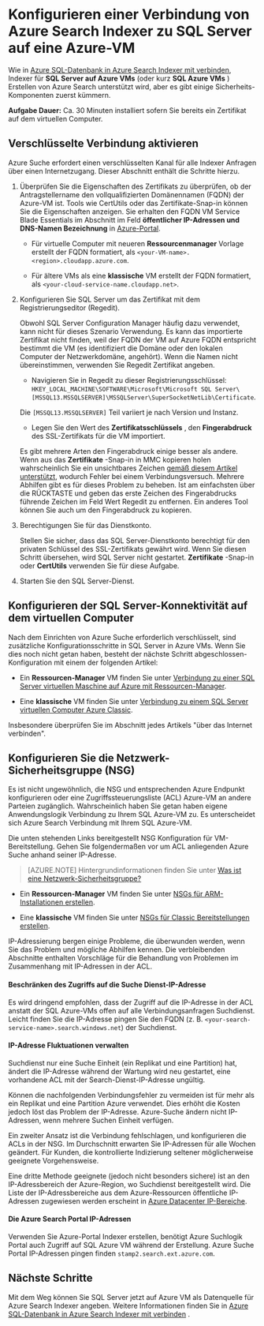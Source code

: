 <properties 
    pageTitle="Konfigurieren einer Verbindung von Azure Search Indexer zu SQL Server auf einem virtuellen Computer Azure | Microsoft Azure | Indexer" 
    description="Aktivieren Sie verschlüsselte Verbindung und konfigurieren Sie den Firewall Verbindungen zu SQL Server auf eine Azure Virtual Machine (VM) über einen Indexer Azure suchen." 
    services="search" 
    documentationCenter="" 
    authors="jack4it" 
    manager="pablocas" 
    editor=""/>

<tags 
    ms.service="search" 
    ms.devlang="rest-api" 
    ms.workload="search" 
    ms.topic="article" 
    ms.tgt_pltfrm="na" 
    ms.date="09/26/2016" 
    ms.author="jackma"/>

# <a name="configure-a-connection-from-an-azure-search-indexer-to-sql-server-on-an-azure-vm"></a>Konfigurieren einer Verbindung von Azure Search Indexer zu SQL Server auf eine Azure-VM

Wie in [Azure SQL-Datenbank in Azure Search Indexer mit verbinden](search-howto-connecting-azure-sql-database-to-azure-search-using-indexers-2015-02-28.md#frequently-asked-questions), Indexer für **SQL Server auf Azure VMs** (oder kurz **SQL Azure VMs** ) Erstellen von Azure Search unterstützt wird, aber es gibt einige Sicherheits-Komponenten zuerst kümmern. 

**Aufgabe Dauer:** Ca. 30 Minuten installiert sofern Sie bereits ein Zertifikat auf dem virtuellen Computer.

## <a name="enable-encrypted-connections"></a>Verschlüsselte Verbindung aktivieren

Azure Suche erfordert einen verschlüsselten Kanal für alle Indexer Anfragen über einen Internetzugang. Dieser Abschnitt enthält die Schritte hierzu.

1. Überprüfen Sie die Eigenschaften des Zertifikats zu überprüfen, ob der Antragstellername den vollqualifizierten Domänennamen (FQDN) der Azure-VM ist. Tools wie CertUtils oder das Zertifikate-Snap-in können Sie die Eigenschaften anzeigen. Sie erhalten den FQDN VM Service Blade Essentials im Abschnitt im Feld **öffentlicher IP-Adressen und DNS-Namen Bezeichnung** in [Azure-Portal](https://portal.azure.com/).

    - Für virtuelle Computer mit neueren **Ressourcenmanager** Vorlage erstellt der FQDN formatiert, als `<your-VM-name>.<region>.cloudapp.azure.com`. 

    - Für ältere VMs als eine **klassische** VM erstellt der FQDN formatiert, als `<your-cloud-service-name.cloudapp.net>`. 

2. Konfigurieren Sie SQL Server um das Zertifikat mit dem Registrierungseditor (Regedit). 

    Obwohl SQL Server Configuration Manager häufig dazu verwendet, kann nicht für dieses Szenario Verwendung. Es kann das importierte Zertifikat nicht finden, weil der FQDN der VM auf Azure FQDN entspricht bestimmt die VM (es identifiziert die Domäne oder den lokalen Computer der Netzwerkdomäne, angehört). Wenn die Namen nicht übereinstimmen, verwenden Sie Regedit Zertifikat angeben.

    - Navigieren Sie in Regedit zu dieser Registrierungsschlüssel: `HKEY_LOCAL_MACHINE\SOFTWARE\Microsoft\Microsoft SQL Server\[MSSQL13.MSSQLSERVER]\MSSQLServer\SuperSocketNetLib\Certificate`.
     
    Die `[MSSQL13.MSSQLSERVER]` Teil variiert je nach Version und Instanz. 

    - Legen Sie den Wert des **Zertifikatsschlüssels** , den **Fingerabdruck** des SSL-Zertifikats für die VM importiert.

    Es gibt mehrere Arten den Fingerabdruck einige besser als andere. Wenn aus das **Zertifikate** -Snap-in in MMC kopieren holen wahrscheinlich Sie ein unsichtbares Zeichen [gemäß diesem Artikel unterstützt](https://support.microsoft.com/kb/2023869/), wodurch Fehler bei einem Verbindungsversuch. Mehrere Abhilfen gibt es für dieses Problem zu beheben. Ist am einfachsten über die RÜCKTASTE und geben das erste Zeichen des Fingerabdrucks führende Zeichen im Feld Wert Regedit zu entfernen. Ein anderes Tool können Sie auch um den Fingerabdruck zu kopieren.

3. Berechtigungen Sie für das Dienstkonto. 

    Stellen Sie sicher, dass das SQL Server-Dienstkonto berechtigt für den privaten Schlüssel des SSL-Zertifikats gewährt wird. Wenn Sie diesen Schritt übersehen, wird SQL Server nicht gestartet. **Zertifikate** -Snap-in oder **CertUtils** verwenden Sie für diese Aufgabe.

4. Starten Sie den SQL Server-Dienst.

## <a name="configure-sql-server-connectivity-in-the-vm"></a>Konfigurieren der SQL Server-Konnektivität auf dem virtuellen Computer

Nach dem Einrichten von Azure Suche erforderlich verschlüsselt, sind zusätzliche Konfigurationsschritte in SQL Server in Azure VMs. Wenn Sie dies noch nicht getan haben, besteht der nächste Schritt abgeschlossen-Konfiguration mit einem der folgenden Artikel:

- Ein **Ressourcen-Manager** VM finden Sie unter [Verbindung zu einer SQL Server virtuellen Maschine auf Azure mit Ressourcen-Manager](../virtual-machines/virtual-machines-windows-sql-connect.md). 

- Eine **klassische** VM finden Sie unter [Verbindung zu einem SQL Server virtuellen Computer Azure Classic](../virtual-machines/virtual-machines-windows-classic-sql-connect.md).

Insbesondere überprüfen Sie im Abschnitt jedes Artikels "über das Internet verbinden".

## <a name="configure-the-network-security-group-nsg"></a>Konfigurieren Sie die Netzwerk-Sicherheitsgruppe (NSG)

Es ist nicht ungewöhnlich, die NSG und entsprechenden Azure Endpunkt konfigurieren oder eine Zugriffssteuerungsliste (ACL) Azure-VM an andere Parteien zugänglich. Wahrscheinlich haben Sie getan haben eigene Anwendungslogik Verbindung zu Ihrem SQL Azure-VM zu. Es unterscheidet sich Azure Search Verbindung mit Ihrem SQL Azure-VM. 

Die unten stehenden Links bereitgestellt NSG Konfiguration für VM-Bereitstellung. Gehen Sie folgendermaßen vor um ACL anliegenden Azure Suche anhand seiner IP-Adresse.

> [AZURE.NOTE] Hintergrundinformationen finden Sie unter [Was ist eine Netzwerk-Sicherheitsgruppe?](../virtual-network/virtual-networks-nsg.md)

- Ein **Ressourcen-Manager** VM finden Sie unter [NSGs für ARM-Installationen erstellen](../virtual-network/virtual-networks-create-nsg-arm-pportal.md). 

- Eine **klassische** VM finden Sie unter [NSGs für Classic Bereitstellungen erstellen](../virtual-network/virtual-networks-create-nsg-classic-ps.md).

IP-Adressierung bergen einige Probleme, die überwunden werden, wenn Sie das Problem und mögliche Abhilfen kennen. Die verbleibenden Abschnitte enthalten Vorschläge für die Behandlung von Problemen im Zusammenhang mit IP-Adressen in der ACL.

#### <a name="restrict-access-to-the-search-service-ip-address"></a>Beschränken des Zugriffs auf die Suche Dienst-IP-Adresse

Es wird dringend empfohlen, dass der Zugriff auf die IP-Adresse in der ACL anstatt der SQL Azure-VMs offen auf alle Verbindungsanfragen Suchdienst. Leicht finden Sie die IP-Adresse pingen Sie den FQDN (z. B. `<your-search-service-name>.search.windows.net`) der Suchdienst.

#### <a name="managing-ip-address-fluctuations"></a>IP-Adresse Fluktuationen verwalten

Suchdienst nur eine Suche Einheit (ein Replikat und eine Partition) hat, ändert die IP-Adresse während der Wartung wird neu gestartet, eine vorhandene ACL mit der Search-Dienst-IP-Adresse ungültig.

Können die nachfolgenden Verbindungsfehler zu vermeiden ist für mehr als ein Replikat und eine Partition Azure verwendet. Dies erhöht die Kosten jedoch löst das Problem der IP-Adresse. Azure-Suche ändern nicht IP-Adressen, wenn mehrere Suchen Einheit verfügen.

Ein zweiter Ansatz ist die Verbindung fehlschlagen, und konfigurieren die ACLs in der NSG. Im Durchschnitt erwarten Sie IP-Adressen für alle Wochen geändert. Für Kunden, die kontrollierte Indizierung seltener möglicherweise geeignete Vorgehensweise.

Eine dritte Methode geeignete (jedoch nicht besonders sichere) ist an den IP-Adressbereich der Azure-Region, wo Suchdienst bereitgestellt wird. Die Liste der IP-Adressbereiche aus dem Azure-Ressourcen öffentliche IP-Adressen zugewiesen werden erscheint in [Azure Datacenter IP-Bereiche](https://www.microsoft.com/download/details.aspx?id=41653). 

#### <a name="include-the-azure-search-portal-ip-addresses"></a>Die Azure Search Portal IP-Adressen

Verwenden Sie Azure-Portal Indexer erstellen, benötigt Azure Suchlogik Portal auch Zugriff auf SQL Azure VM während der Erstellung. Azure Suche Portal IP-Adressen pingen finden `stamp2.search.ext.azure.com`.

## <a name="next-steps"></a>Nächste Schritte

Mit dem Weg können Sie SQL Server jetzt auf Azure VM als Datenquelle für Azure Search Indexer angeben. Weitere Informationen finden Sie in [Azure SQL-Datenbank in Azure Search Indexer mit verbinden](search-howto-connecting-azure-sql-database-to-azure-search-using-indexers-2015-02-28.md) .
